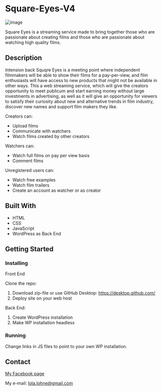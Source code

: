# Square-Eyes-V4

![image](https://user-images.githubusercontent.com/6870389/194706366-49fa9c3e-7402-4b0c-8867-d79b4b5ae45e.png)


Square Eyes is a streaming service made to bring together those who are passionate about creating films and those who are passionate about watching high quality films.

## Description

Intension back Squqre Eyes is a meeting point where independent filmmakers will be able to show their films for a pay-per-view, and film enthusiasts will have access to new products that might not be available in other ways. This a web streaming service, which will give the creators opportunity to meet publicum and start earning money without large investments in advertising, as well as it will give an opportunity for viewers to satisfy their curiosity about new and alternative trends in film industry, discover new names and support film makers they like.

Creators can:

- Upload films
- Communicate with watchers
- Watch films created by other creators

Watchers can:
- Watch full films on pay per view basis
- Comment films

Unregistered users can:

- Watch free examples
- Watch film trailers
- Create an account as watcher or as creator


## Built With
- HTML
- CSS
- JavaScript
- WordPress as Back End

## Getting Started

### Installing

Front End

Clone the repo:

1. Download zip-file or use GitHub Desktop: https://desktop.github.com/
2. Deploy site on your web host

Back End:
1. Create WordPress installation 
2. Make WP installation headless
 


### Running

Change links in JS files to point to your own WP installation. 

## Contact

[My Facebook page](https://www.facebook.com/lola.lohne)

My e-mail: lola.lohne@gmail.com


